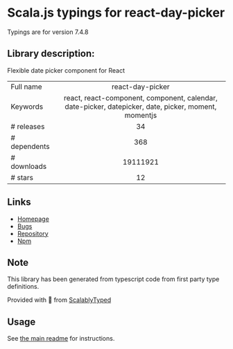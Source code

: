 
# Scala.js typings for react-day-picker

Typings are for version 7.4.8

## Library description:
Flexible date picker component for React

|                    |                 |
| ------------------ | :-------------: |
| Full name          | react-day-picker |
| Keywords           | react, react-component, component, calendar, date-picker, datepicker, date, picker, moment, momentjs |
| # releases         | 34 |
| # dependents       | 368 |
| # downloads        | 19111921 |
| # stars            | 12 |

## Links
- [Homepage](https://react-day-picker.js.org)
- [Bugs](https://github.com/gpbl/react-day-picker/issues)
- [Repository](https://github.com/gpbl/react-day-picker)
- [Npm](https://www.npmjs.com/package/react-day-picker)
    


## Note
This library has been generated from typescript code from first party type definitions.

Provided with :purple_heart: from [ScalablyTyped](https://github.com/oyvindberg/ScalablyTyped)

## Usage
See [the main readme](../../readme.md) for instructions.


